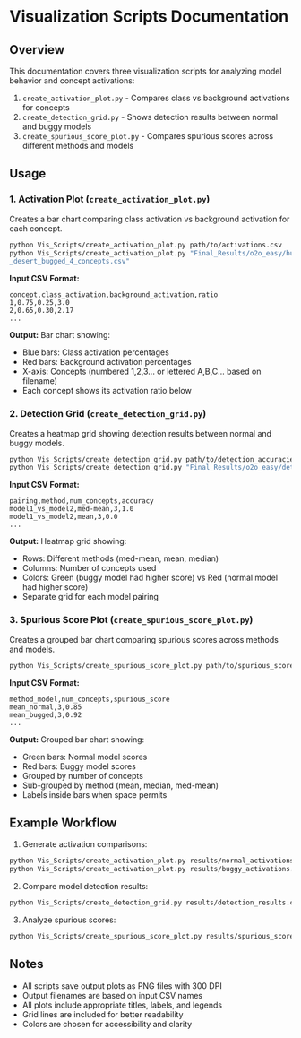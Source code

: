 # Visualization Scripts Documentation

## Overview
This documentation covers three visualization scripts for analyzing model behavior and concept activations:
1. `create_activation_plot.py` - Compares class vs background activations for concepts
2. `create_detection_grid.py` - Shows detection results between normal and buggy models
3. `create_spurious_score_plot.py` - Compares spurious scores across different methods and models

## Usage

### 1. Activation Plot (`create_activation_plot.py`)
Creates a bar chart comparing class activation vs background activation for each concept.

```bash
python Vis_Scripts/create_activation_plot.py path/to/activations.csv
python Vis_Scripts/create_activation_plot.py "Final_Results/o2o_easy/bulldog
_desert_bugged_4_concepts.csv"
```

**Input CSV Format:**
```csv
concept,class_activation,background_activation,ratio
1,0.75,0.25,3.0
2,0.65,0.30,2.17
...
```

**Output:** Bar chart showing:
- Blue bars: Class activation percentages
- Red bars: Background activation percentages
- X-axis: Concepts (numbered 1,2,3... or lettered A,B,C... based on filename)
- Each concept shows its activation ratio below

### 2. Detection Grid (`create_detection_grid.py`)
Creates a heatmap grid showing detection results between normal and buggy models.

```bash
python Vis_Scripts/create_detection_grid.py path/to/detection_accuracies.csv
python Vis_Scripts/create_detection_grid.py "Final_Results/o2o_easy/detection_accuracies_easy.csv"
```

**Input CSV Format:**
```csv
pairing,method,num_concepts,accuracy
model1_vs_model2,med-mean,3,1.0
model1_vs_model2,mean,3,0.0
...
```

**Output:** Heatmap grid showing:
- Rows: Different methods (med-mean, mean, median)
- Columns: Number of concepts used
- Colors: Green (buggy model had higher score) vs Red (normal model had higher score)
- Separate grid for each model pairing

### 3. Spurious Score Plot (`create_spurious_score_plot.py`)
Creates a grouped bar chart comparing spurious scores across methods and models.

```bash
python Vis_Scripts/create_spurious_score_plot.py path/to/spurious_scores.csv
```

**Input CSV Format:**
```csv
method_model,num_concepts,spurious_score
mean_normal,3,0.85
mean_bugged,3,0.92
...
```

**Output:** Grouped bar chart showing:
- Green bars: Normal model scores
- Red bars: Buggy model scores
- Grouped by number of concepts
- Sub-grouped by method (mean, median, med-mean)
- Labels inside bars when space permits

## Example Workflow

1. Generate activation comparisons:
```bash
python Vis_Scripts/create_activation_plot.py results/normal_activations.csv
python Vis_Scripts/create_activation_plot.py results/buggy_activations.csv
```

2. Compare model detection results:
```bash
python Vis_Scripts/create_detection_grid.py results/detection_results.csv
```

3. Analyze spurious scores:
```bash
python Vis_Scripts/create_spurious_score_plot.py results/spurious_scores.csv
```

## Notes
- All scripts save output plots as PNG files with 300 DPI
- Output filenames are based on input CSV names
- All plots include appropriate titles, labels, and legends
- Grid lines are included for better readability
- Colors are chosen for accessibility and clarity

